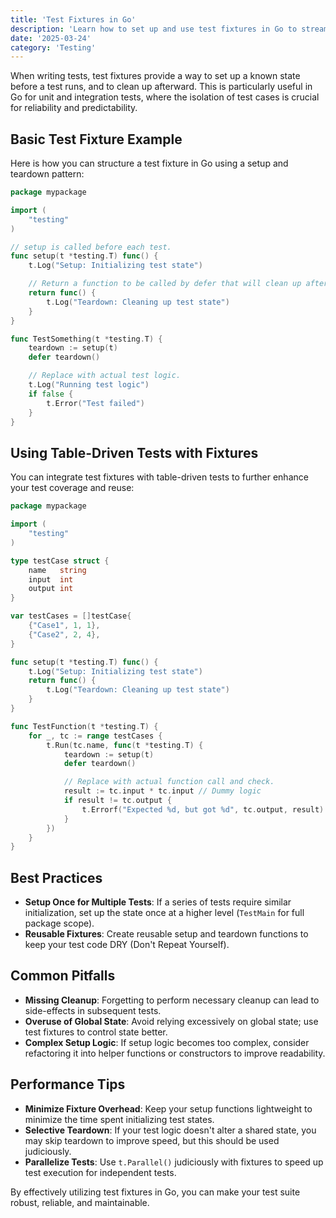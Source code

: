 ```yaml
---
title: 'Test Fixtures in Go'
description: 'Learn how to set up and use test fixtures in Go to streamline your testing process.'
date: '2025-03-24'
category: 'Testing'
---
```


When writing tests, test fixtures provide a way to set up a known state before a test runs, and to clean up afterward. This is particularly useful in Go for unit and integration tests, where the isolation of test cases is crucial for reliability and predictability.

## Basic Test Fixture Example

Here is how you can structure a test fixture in Go using a setup and teardown pattern:

```go
package mypackage

import (
	"testing"
)

// setup is called before each test.
func setup(t *testing.T) func() {
	t.Log("Setup: Initializing test state")

	// Return a function to be called by defer that will clean up after the test.
	return func() {
		t.Log("Teardown: Cleaning up test state")
	}
}

func TestSomething(t *testing.T) {
	teardown := setup(t)
	defer teardown()

	// Replace with actual test logic.
	t.Log("Running test logic")
	if false {
		t.Error("Test failed")
	}
}
```

## Using Table-Driven Tests with Fixtures

You can integrate test fixtures with table-driven tests to further enhance your test coverage and reuse:

```go
package mypackage

import (
	"testing"
)

type testCase struct {
	name   string
	input  int
	output int
}

var testCases = []testCase{
	{"Case1", 1, 1},
	{"Case2", 2, 4},
}

func setup(t *testing.T) func() {
	t.Log("Setup: Initializing test state")
	return func() {
		t.Log("Teardown: Cleaning up test state")
	}
}

func TestFunction(t *testing.T) {
	for _, tc := range testCases {
		t.Run(tc.name, func(t *testing.T) {
			teardown := setup(t)
			defer teardown()

			// Replace with actual function call and check.
			result := tc.input * tc.input // Dummy logic
			if result != tc.output {
				t.Errorf("Expected %d, but got %d", tc.output, result)
			}
		})
	}
}
```

## Best Practices

- **Setup Once for Multiple Tests**: If a series of tests require similar initialization, set up the state once at a higher level (`TestMain` for full package scope).
- **Reusable Fixtures**: Create reusable setup and teardown functions to keep your test code DRY (Don't Repeat Yourself).

## Common Pitfalls

- **Missing Cleanup**: Forgetting to perform necessary cleanup can lead to side-effects in subsequent tests.
- **Overuse of Global State**: Avoid relying excessively on global state; use test fixtures to control state better.
- **Complex Setup Logic**: If setup logic becomes too complex, consider refactoring it into helper functions or constructors to improve readability.

## Performance Tips

- **Minimize Fixture Overhead**: Keep your setup functions lightweight to minimize the time spent initializing test states.
- **Selective Teardown**: If your test logic doesn't alter a shared state, you may skip teardown to improve speed, but this should be used judiciously.
- **Parallelize Tests**: Use `t.Parallel()` judiciously with fixtures to speed up test execution for independent tests.

By effectively utilizing test fixtures in Go, you can make your test suite robust, reliable, and maintainable.